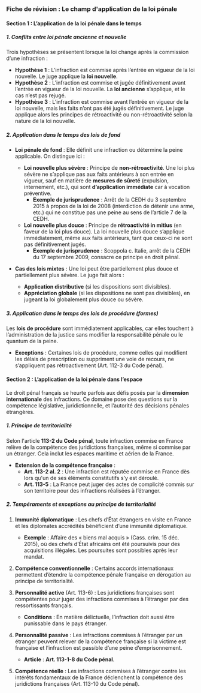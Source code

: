 ### **Fiche de révision : Le champ d'application de la loi pénale**

#### **Section 1 : L’application de la loi pénale dans le temps**

##### **1. Conflits entre loi pénale ancienne et nouvelle**

Trois hypothèses se présentent lorsque la loi change après la commission d’une infraction :

- **Hypothèse 1** : L’infraction est commise après l’entrée en vigueur de la loi nouvelle. Le juge applique la **loi nouvelle**.
- **Hypothèse 2** : L’infraction est commise et jugée définitivement avant l’entrée en vigueur de la loi nouvelle. La **loi ancienne** s’applique, et le cas n’est pas rejugé.
- **Hypothèse 3** : L’infraction est commise avant l’entrée en vigueur de la loi nouvelle, mais les faits n’ont pas été jugés définitivement. Le juge applique alors les principes de rétroactivité ou non-rétroactivité selon la nature de la loi nouvelle.

##### **2. Application dans le temps des lois de fond**

- **Loi pénale de fond** : Elle définit une infraction ou détermine la peine applicable. On distingue ici :
  - **Loi nouvelle plus sévère** : Principe de **non-rétroactivité**. Une loi plus sévère ne s’applique pas aux faits antérieurs à son entrée en vigueur, sauf en matière de **mesures de sûreté** (expulsion, internement, etc.), qui sont **d’application immédiate** car à vocation préventive.
    - **Exemple de jurisprudence** : Arrêt de la CEDH du 3 septembre 2015 à propos de la loi de 2008 (interdiction de détenir une arme, etc.) qui ne constitue pas une peine au sens de l’article 7 de la CEDH.
  - **Loi nouvelle plus douce** : Principe de **rétroactivité in mitius** (en faveur de la loi plus douce). La loi nouvelle plus douce s’applique immédiatement, même aux faits antérieurs, tant que ceux-ci ne sont pas définitivement jugés.
    - **Exemple de jurisprudence** : Scoppola c. Italie, arrêt de la CEDH du 17 septembre 2009, consacre ce principe en droit pénal.

- **Cas des lois mixtes** : Une loi peut être partiellement plus douce et partiellement plus sévère. Le juge fait alors :
  - **Application distributive** (si les dispositions sont divisibles).
  - **Appréciation globale** (si les dispositions ne sont pas divisibles), en jugeant la loi globalement plus douce ou sévère.

##### **3. Application dans le temps des lois de procédure (formes)**

Les **lois de procédure** sont immédiatement applicables, car elles touchent à l’administration de la justice sans modifier la responsabilité pénale ou le quantum de la peine.

- **Exceptions** : Certaines lois de procédure, comme celles qui modifient les délais de prescription ou suppriment une voie de recours, ne s’appliquent pas rétroactivement (Art. 112-3 du Code pénal).

#### **Section 2 : L’application de la loi pénale dans l’espace**

Le droit pénal français se heurte parfois aux défis posés par la **dimension internationale** des infractions. Ce domaine pose des questions sur la compétence législative, juridictionnelle, et l’autorité des décisions pénales étrangères.

##### **1. Principe de territorialité**

Selon l'article **113-2 du Code pénal**, toute infraction commise en France relève de la compétence des juridictions françaises, même si commise par un étranger. Cela inclut les espaces maritime et aérien de la France.

- **Extension de la compétence française** : 
  - **Art. 113-2 al. 2** : Une infraction est réputée commise en France dès lors qu'un de ses éléments constitutifs s’y est déroulé.
  - **Art. 113-5** : La France peut juger des actes de complicité commis sur son territoire pour des infractions réalisées à l’étranger.

##### **2. Tempéraments et exceptions au principe de territorialité**

1. **Immunité diplomatique** : Les chefs d’État étrangers en visite en France et les diplomates accrédités bénéficient d’une immunité diplomatique.
   - **Exemple** : Affaire des « biens mal acquis » (Cass. crim. 15 déc. 2015), où des chefs d’État africains ont été poursuivis pour des acquisitions illégales. Les poursuites sont possibles après leur mandat.

2. **Compétence conventionnelle** : Certains accords internationaux permettent d’étendre la compétence pénale française en dérogation au principe de territorialité.

3. **Personnalité active** (Art. 113-6) : Les juridictions françaises sont compétentes pour juger des infractions commises à l’étranger par des ressortissants français.
   - **Conditions** : En matière délictuelle, l’infraction doit aussi être punissable dans le pays étranger.

4. **Personnalité passive** : Les infractions commises à l’étranger par un étranger peuvent relever de la compétence française si la victime est française et l’infraction est passible d’une peine d’emprisonnement.
   - **Article** : **Art. 113-1-8 du Code pénal**.

5. **Compétence réelle** : Les infractions commises à l’étranger contre les intérêts fondamentaux de la France déclenchent la compétence des juridictions françaises (Art. 113-10 du Code pénal).